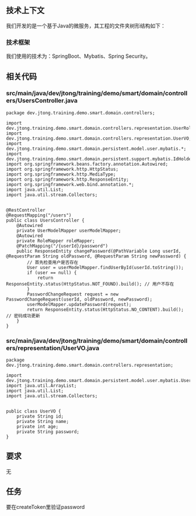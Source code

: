 ## 技术上下文

我们开发的是一个基于Java的微服务，其工程的文件夹树形结构如下：


### 技术框架

我们使用的技术为：SpringBoot、Mybatis、Spring Security。

## 相关代码

### src/main/java/dev/jtong/training/demo/smart/domain/controllers/UsersController.java

```
package dev.jtong.training.demo.smart.domain.controllers;

import dev.jtong.training.demo.smart.domain.controllers.representation.UserRole;
import dev.jtong.training.demo.smart.domain.controllers.representation.UserVO;
import dev.jtong.training.demo.smart.domain.persistent.model.user.mybatis.*;
import dev.jtong.training.demo.smart.domain.persistent.support.mybatis.IdHolder;
import org.springframework.beans.factory.annotation.Autowired;
import org.springframework.http.HttpStatus;
import org.springframework.http.MediaType;
import org.springframework.http.ResponseEntity;
import org.springframework.web.bind.annotation.*;
import java.util.List;
import java.util.stream.Collectors;


@RestController
@RequestMapping("/users")
public class UsersController {
    @Autowired
    private UserModelMapper userModelMapper;
    @Autowired
    private RoleMapper roleMapper;
    @PatchMapping("/{userId}/password")
    public ResponseEntity changePassword(@PathVariable Long userId, @RequestParam String oldPassword, @RequestParam String newPassword) {
        // 首先检查用户是否存在
        User user = userModelMapper.findUserById(userId.toString());
        if (user == null) {
            return ResponseEntity.status(HttpStatus.NOT_FOUND).build(); // 用户不存在
        }
        PasswordChangeRequest request = new PasswordChangeRequest(userId, oldPassword, newPassword);
        userModelMapper.updatePassword(request);
        return ResponseEntity.status(HttpStatus.NO_CONTENT).build(); // 密码成功更新
    }
}
```            
### src/main/java/dev/jtong/training/demo/smart/domain/controllers/representation/UserVO.java

```
package dev.jtong.training.demo.smart.domain.controllers.representation;

import dev.jtong.training.demo.smart.domain.persistent.model.user.mybatis.User;
import java.util.ArrayList;
import java.util.List;
import java.util.stream.Collectors;


public class UserVO {
    private String id;
    private String name;
    private int age;
    private String password;
}
```            


## 要求

无

## 任务

要在createToken里验证password